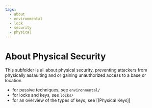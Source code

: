 ```yaml
---
tags:
  - about
  - environmental
  - lock
  - security
  - physical
---
```

# About Physical Security

This subfolder is all about physical security, preventing attackers from physically assaulting and or gaining unauthorized access to a base or location.

- for passive techniques, see `environmental/`
- for locks and keys, see `locks/`
- for an overview of the types of keys, see [[Physical Keys]]
